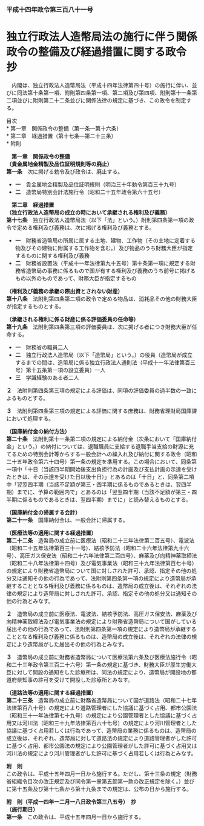 ### 平成十四年政令第三百八十一号  
# 独立行政法人造幣局法の施行に伴う関係政令の整備及び経過措置に関する政令　抄  
　内閣は、独立行政法人造幣局法（平成十四年法律第四十号）の施行に伴い、並びに同法第十条第一項、附則第四条第一項、第二項及び第四項、附則第十一条第二項並びに附則第二十二条並びに関係法律の規定に基づき、この政令を制定する。  
  
目次  
	* 第一章　関係政令の整備（第一条―第十六条）  
	* 第二章　経過措置（第十七条―第二十三条）  
	* 附則  
  
&emsp;**第一章　関係政令の整備**  
**（貴金属地金精製及品位証明規則等の廃止）**  
**第一条**　次に掲げる勅令及び政令は、廃止する。  
* **一**　貴金属地金精製及品位証明規則（明治三十年勅令第百三十九号）  
* **二**　造幣局特別会計法施行令（昭和二十五年政令第六十五号）  
  
&emsp;**第二章　経過措置**  
**（独立行政法人造幣局の成立の時において承継される権利及び義務）**  
**第十七条**　独立行政法人造幣局法（以下「法」という。）附則第四条第一項の政令で定める権利及び義務は、次に掲げる権利及び義務とする。  
* **一**　財務省造幣局の所属に属する土地、建物、工作物（その土地に定着する物及びその建物に附属する工作物を含む。）及び物品のうち財務大臣が指定するものに関する権利及び義務  
* **二**　財務省設置法（平成十一年法律第九十五号）第十条第一項に規定する財務省造幣局の事務に係るもので国が有する権利及び義務のうち前号に掲げるもの以外のものであって、財務大臣が指定するもの  
  
**（権利及び義務の承継の際出資とされない財産）**  
**第十八条**　法附則第四条第二項の政令で定める物品は、消耗品その他の財務大臣が指定するものとする。  
  
**（承継される権利に係る財産に係る評価委員の任命等）**  
**第十九条**　法附則第四条第三項の評価委員は、次に掲げる者につき財務大臣が任命する。  
* **一**　財務省の職員二人  
* **二**　独立行政法人造幣局（以下「造幣局」という。）の役員（造幣局が成立するまでの間は、造幣局に係る独立行政法人通則法（平成十一年法律第百三号）第十五条第一項の設立委員）一人  
* **三**　学識経験のある者二人  
  
**２**　法附則第四条第三項の規定による評価は、同項の評価委員の過半数の一致によるものとする。  
  
**３**　法附則第四条第三項の規定による評価に関する庶務は、財務省理財局国庫課において処理する。  
  
**（国庫納付金の納付方法）**  
**第二十条**　法附則第十一条第二項の規定による納付金（次条において「国庫納付金」という。）の納付については、退職職員に支給する退職手当支給の財源に充てるための特別会計等からする一般会計への繰入れ及び納付に関する政令（昭和二十五年政令第六十四号）第一条の規定を準用する。この場合において、同条第一項中「十日（当該四半期開始後支出負担行為の計画及び支払計画の示達を受けたときは、その示達を受けた日以後十日）」とあるのは「十日」と、同条第二項中「翌翌四半期（当該不足額が第三・四半期に係るものであるときは、翌四半期）までに、予算の範囲内で」とあるのは「翌翌四半期（当該不足額が第三・四半期に係るものであるときは、翌四半期）までに」と読み替えるものとする。  
  
**（国庫納付金の帰属する会計）**  
**第二十一条**　国庫納付金は、一般会計に帰属する。  
  
**（医療法等の適用に関する経過措置）**  
**第二十二条**　造幣局の成立前に医療法（昭和二十三年法律第二百五号）、電波法（昭和二十五年法律第百三十一号）、結核予防法（昭和二十六年法律第九十六号）、高圧ガス保安法（昭和二十六年法律第二百四号）、麻薬及び向精神薬取締法（昭和二十八年法律第十四号）及び電気事業法（昭和三十九年法律第百七十号）の規定により財務省造幣局について国に対しされた許可、承認、指定その他の処分又は通知その他の行為であって、法附則第四条第一項の規定により造幣局が承継することとなる権利及び義務に係るものは、造幣局の成立後は、それぞれの法律の規定により造幣局に対しされた許可、承認、指定その他の処分又は通知その他の行為とみなす。  
  
**２**　造幣局の成立前に医療法、電波法、結核予防法、高圧ガス保安法、麻薬及び向精神薬取締法及び電気事業法の規定により財務省造幣局について国がしている届出その他の行為であって、法附則第四条第一項の規定により造幣局が承継することとなる権利及び義務に係るものは、造幣局の成立後は、それぞれの法律の規定により造幣局がした届出その他の行為とみなす。  
  
**３**　造幣局の成立前に財務省造幣局について医療法第六条及び医療法施行令（昭和二十三年政令第三百二十六号）第一条の規定に基づき、財務大臣が厚生労働大臣に対して開設の通知をした診療所は、同法の規定により、造幣局が開設地の都道府県知事の許可を受けて開設した診療所とみなす。  
  
**（道路法等の適用に関する経過措置）**  
**第二十三条**　造幣局の成立前に財務省造幣局について国が道路法（昭和二十七年法律第百八十号）の規定により道路管理者にした協議に基づく占用、都市公園法（昭和三十一年法律第七十九号）の規定により公園管理者とした協議に基づく占用又は河川法（昭和三十九年法律第百六十七号）の規定により河川管理者とした協議に基づく占用若しくは行為であって、造幣局の業務に係るものは、造幣局の成立後は、それぞれ、造幣局に対して道路法の規定により道路管理者がした許可に基づく占用、都市公園法の規定により公園管理者がした許可に基づく占用又は河川法の規定により河川管理者がした許可に基づく占用若しくは行為とみなす。  
  
**附　則**  
この政令は、平成十五年四月一日から施行する。ただし、第十三条の規定（財務省組織令目次の改正規定及び同令第一章第五節第一款の改正規定を除く。）並びに第十五条及び第十七条から第十九条までの規定は、公布の日から施行する。  
  
**附　則（平成一四年一二月一八日政令第三八五号）　抄**  
**（施行期日）**  
**第一条**　この政令は、平成十五年四月一日から施行する。  
  
